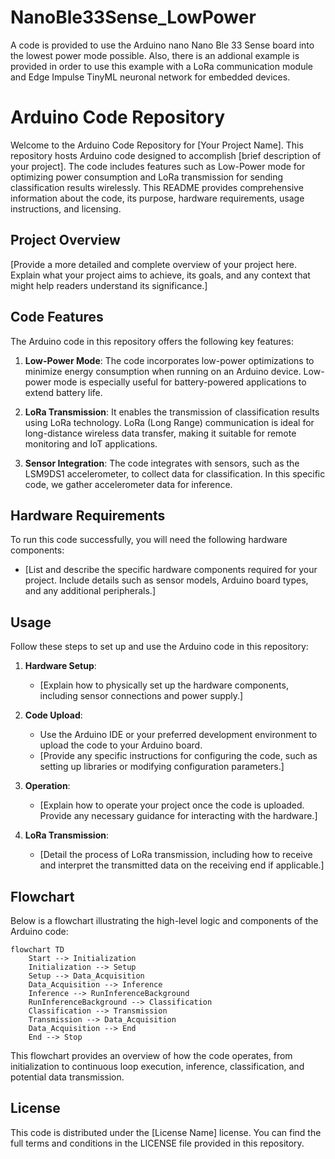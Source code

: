 # NanoBle33Sense_LowPower
A code is provided to use the Arduino nano Nano Ble 33 Sense board into the lowest power mode possible. Also, there is an addional example is provided in order to use this example with a LoRa communication module and Edge Impulse TinyML neuronal network for embedded devices.

# Arduino Code Repository

Welcome to the Arduino Code Repository for [Your Project Name]. This repository hosts Arduino code designed to accomplish [brief description of your project]. The code includes features such as Low-Power mode for optimizing power consumption and LoRa transmission for sending classification results wirelessly. This README provides comprehensive information about the code, its purpose, hardware requirements, usage instructions, and licensing.

## Project Overview

[Provide a more detailed and complete overview of your project here. Explain what your project aims to achieve, its goals, and any context that might help readers understand its significance.]

## Code Features

The Arduino code in this repository offers the following key features:

1. **Low-Power Mode**: The code incorporates low-power optimizations to minimize energy consumption when running on an Arduino device. Low-power mode is especially useful for battery-powered applications to extend battery life.

2. **LoRa Transmission**: It enables the transmission of classification results using LoRa technology. LoRa (Long Range) communication is ideal for long-distance wireless data transfer, making it suitable for remote monitoring and IoT applications.

3. **Sensor Integration**: The code integrates with sensors, such as the LSM9DS1 accelerometer, to collect data for classification. In this specific code, we gather accelerometer data for inference.

## Hardware Requirements

To run this code successfully, you will need the following hardware components:

- [List and describe the specific hardware components required for your project. Include details such as sensor models, Arduino board types, and any additional peripherals.]

## Usage

Follow these steps to set up and use the Arduino code in this repository:

1. **Hardware Setup**:
   - [Explain how to physically set up the hardware components, including sensor connections and power supply.]

2. **Code Upload**:
   - Use the Arduino IDE or your preferred development environment to upload the code to your Arduino board.
   - [Provide any specific instructions for configuring the code, such as setting up libraries or modifying configuration parameters.]

3. **Operation**:
   - [Explain how to operate your project once the code is uploaded. Provide any necessary guidance for interacting with the hardware.]

4. **LoRa Transmission**:
   - [Detail the process of LoRa transmission, including how to receive and interpret the transmitted data on the receiving end if applicable.]

## Flowchart

Below is a flowchart illustrating the high-level logic and components of the Arduino code:

```mermaid
flowchart TD
    Start --> Initialization
    Initialization --> Setup
    Setup --> Data_Acquisition
    Data_Acquisition --> Inference
    Inference --> RunInferenceBackground
    RunInferenceBackground --> Classification
    Classification --> Transmission
    Transmission --> Data_Acquisition
    Data_Acquisition --> End
    End --> Stop
```
This flowchart provides an overview of how the code operates, from initialization to continuous loop execution, inference, classification, and potential data transmission.

## License

This code is distributed under the [License Name] license. You can find the full terms and conditions in the LICENSE file provided in this repository.

